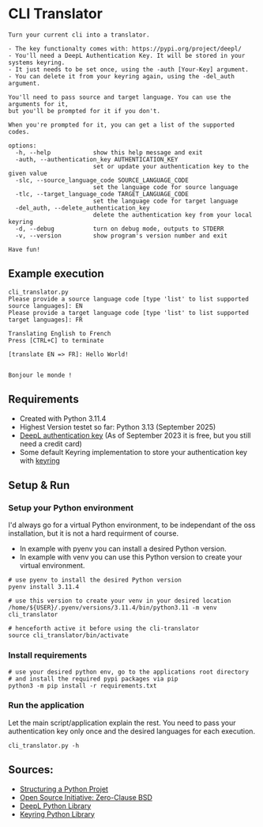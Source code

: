# CLI Translator

~~~
Turn your current cli into a translator.

- The key functionalty comes with: https://pypi.org/project/deepl/
- You'll need a DeepL Authentication Key. It will be stored in your systems keyring.
- It just needs to be set once, using the -auth [Your-Key] argument.
- You can delete it from your keyring again, using the -del_auth argument.

You'll need to pass source and target language. You can use the arguments for it,
but you'll be prompted for it if you don't.

When you're prompted for it, you can get a list of the supported codes.

options:
  -h, --help            show this help message and exit
  -auth, --authentication_key AUTHENTICATION_KEY
                        set or update your authentication key to the given value
  -slc, --source_language_code SOURCE_LANGUAGE_CODE
                        set the language code for source language
  -tlc, --target_language_code TARGET_LANGUAGE_CODE
                        set the language code for target language
  -del_auth, --delete_authentication_key
                        delete the authentication key from your local keyring
  -d, --debug           turn on debug mode, outputs to STDERR
  -v, --version         show program's version number and exit

Have fun!
~~~

## Example execution

~~~
cli_translator.py
Please provide a source language code [type 'list' to list supported source languages]: EN
Please provide a target language code [type 'list' to list supported target languages]: FR

Translating English to French
Press [CTRL+C] to terminate

[translate EN => FR]: Hello World!


Bonjour le monde !
~~~

## Requirements

- Created with Python 3.11.4
- Highest Version testet so far: Python 3.13 (September 2025)
- [DeepL authentication key](https://www.deepl.com) (As of September 2023 it is free, but you still need a credit card)
- Some default Keyring implementation to store your authentication key with [keyring](https://pypi.org/project/keyring/)

## Setup & Run

### Setup your Python environment

I'd always go for a virtual Python environment, to be independant of the oss installation,
but it is not a hard requirment of course.

* In example with pyenv you can install a desired Python version.
* In example with venv you can use this Python version to create your virtual environment.

~~~
# use pyenv to install the desired Python version
pyenv install 3.11.4

# use this version to create your venv in your desired location
/home/${USER}/.pyenv/versions/3.11.4/bin/python3.11 -m venv cli_translator

# henceforth active it before using the cli-translator
source cli_translator/bin/activate
~~~

### Install requirements

~~~
# use your desired python env, go to the applications root directory
# and install the required pypi packages via pip
python3 -m pip install -r requirements.txt
~~~

### Run the application

Let the main script/application explain the rest. You need to pass your
authentication key only once and the desired languages for each execution.

~~~
cli_translator.py -h
~~~

## Sources:

- [Structuring a Python Projet](https://realpython.com/python-application-layouts/)
- [Open Source Initiative: Zero-Clause BSD](https://opensource.org/license/0bsd/)
- [DeepL Python Library](https://pypi.org/project/deepl/)
- [Keyring Python Library](https://pypi.org/project/keyring/)
